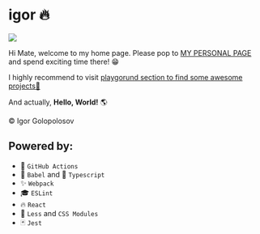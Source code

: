 # igor 🔥

![](https://github.com/igolopolosov/igor/workflows/Test%20&%20Release%20Master/badge.svg)

Hi Mate, welcome to my home page. Please pop to [MY PERSONAL PAGE](https://igolopolosov.github.io/#/) and spend exciting time there! 😁

I highly recommend to visit [playgorund section to find some awesome projects🚀](https://igolopolosov.github.io/#/playground/circle-canon)

And actually, **Hello, World!** 🌎

©️ Igor Golopolosov


## Powered by:

- 🚀 `GitHub Actions`
- 📒 `Babel` and 📘 `Typescript`
- ✨ `Webpack`
- 🎓 `ESLint`
- 🔥 `React`
- 💄 `Less` and `CSS Modules`
- 🃏 `Jest`
